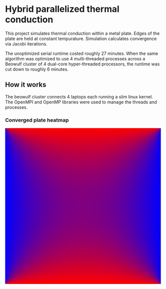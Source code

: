 # Hybrid parallelized thermal conduction
This project simulates thermal conduction within a metal plate. Edges of the plate are held at constant tempurature. Simulation calculates convergence via Jacobi iterations.

The unoptimized serial runtime costed roughly 27 minutes. When the same algorithm was optimized to use 4 multi-threaded processes across a Beowulf cluster of 4 dual-core hyper-threaded processors, the runtime was cut down to roughly 6 minutes.

## How it works
The beowulf cluster connects 4 laptops each running a slim linux kernel. The OpenMPI and OpenMP libraries were used to manage the threads and processes. 

### Converged plate heatmap

![Image of Converged Thermal Plate](./ConvergedThermalPlate.png)
